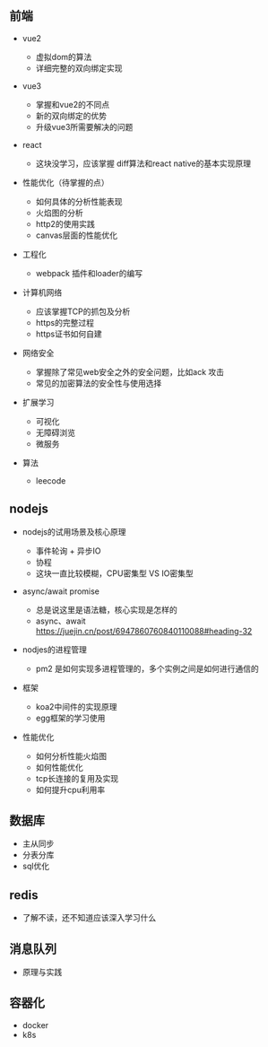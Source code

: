 ## 前端

- vue2
    - 虚拟dom的算法
    - 详细完整的双向绑定实现
- vue3
    - 掌握和vue2的不同点
    - 新的双向绑定的优势
    - 升级vue3所需要解决的问题
- react
    - 这块没学习，应该掌握 diff算法和react native的基本实现原理
- 性能优化（待掌握的点）
    - 如何具体的分析性能表现
    - 火焰图的分析
    - http2的使用实践
    - canvas层面的性能优化
- 工程化
    - webpack 插件和loader的编写
- 计算机网络
    - 应该掌握TCP的抓包及分析
    - https的完整过程
    - https证书如何自建
- 网络安全
    - 掌握除了常见web安全之外的安全问题，比如ack 攻击
    - 常见的加密算法的安全性与使用选择

- 扩展学习
    - 可视化
    - 无障碍浏览
    - 微服务

- 算法
    - leecode

## nodejs

- nodejs的试用场景及核心原理
    - 事件轮询 + 异步IO
    - 协程
    - 这块一直比较模糊，CPU密集型 VS IO密集型

- async/await promise
    - 总是说这里是语法糖，核心实现是怎样的
    - async、await https://juejin.cn/post/6947860760840110088#heading-32

- nodjes的进程管理
    - pm2 是如何实现多进程管理的，多个实例之间是如何进行通信的

- 框架
    - koa2中间件的实现原理
    - egg框架的学习使用

- 性能优化
    - 如何分析性能火焰图
    - 如何性能优化
    - tcp长连接的复用及实现
    - 如何提升cpu利用率

## 数据库

- 主从同步
- 分表分库
- sql优化

## redis

- 了解不读，还不知道应该深入学习什么

## 消息队列

- 原理与实践

## 容器化

- docker
- k8s

